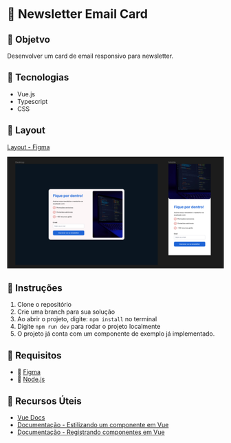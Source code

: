 # :email: Newsletter Email Card

## :rocket: Objetvo
Desenvolver um card de email responsivo para newsletter.

## :wrench: Tecnologias
- Vue.js
- Typescript
- CSS

## :art: Layout

[Layout - Figma](https://www.figma.com/file/K2wuDahkMEx0LSkYAYf3Yb/Newsletter?type=design&node-id=1%3A3&mode=design&t=kYPjtTfNTBPo6vlP-1)

![Design](src/assets/design.png)

## :red_circle: Instruções
1. Clone o repositório
2. Crie uma branch para sua solução
3. Ao abrir o projeto, digite: ``` npm install ``` no terminal 
4. Digite ```npm run dev``` para rodar o projeto localmente
5. O projeto já conta com um componente de exemplo já implementado.

## :pushpin: Requisitos
- :art: [Figma](https://www.figma.com/downloads/)
- :balloon: [Node.js](https://nodejs.org/en/download)

## :paperclip: Recursos Úteis
- [Vue Docs](https://vuejs.org/guide/introduction.html)
- [Documentação - Estilizando um componente em Vue](https://vuejs.org/api/sfc-css-features.html)
- [Documentação - Registrando componentes em Vue](https://vuejs.org/guide/components/registration.html#local-registration)
